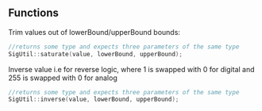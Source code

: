## Functions

Trim values out of lowerBound/upperBound bounds:
```cpp
//returns some type and expects three parameters of the same type
SigUtil::saturate(value, lowerBound, upperBound); 
```

Inverse value i.e for reverse logic, where 1 is swapped with 0 for digital and 255 is swapped with 0 for analog
```cpp
//returns some type and expects three parameters of the same type
SigUtil::inverse(value, lowerBound, upperBound); 
```
